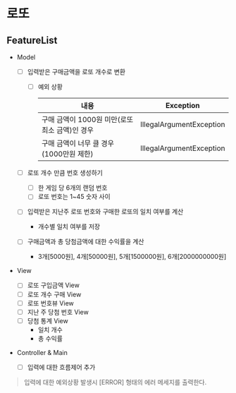 # 로또

## FeatureList

- Model

    - [ ] 입력받은 구매금액을 로또 개수로 변환
    
        * [ ] 예외 상황
    
          |내용   |Exception|
          |---|---|
          | 구매 금액이 1000원 미만(로또 최소 금액)인 경우 |IllegalArgumentException|
          | 구매 금액이 너무 클 경우 (1000만원 제한) |IllegalArgumentException|
        
    - [ ] 로또 개수 만큼 번호 생성하기
        * [ ] 한 게임 당 6개의 랜덤 번호
        * [ ] 로또 번호는 1~45 숫자 사이
        
    - [ ] 입력받은 지난주 로또 번호와 구매한 로또의 일치 여부를 계산
        * 개수별 일치 여부를 저장
    
    - [ ] 구매금액과 총 당첨금액에 대한 수익률을 계산
        * 3개[5000원], 4개[50000원], 5개[1500000원], 6개[2000000000원]
        

- View
    - [ ] 로또 구입금액 View 
    - [ ] 로또 개수 구매 View
    - [ ] 로또 번호뷰 View
    - [ ] 지난 주 당첨 번호 View
    - [ ] 당첨 통계 View 
       - 일치 개수
       - 총 수익률
    

- Controller & Main
  
   - [ ] 입력에 대한 흐름제어 추가

> 입력에 대한 예외상황 발생시 [ERROR] 형태의 에러 메세지를 출력한다.
